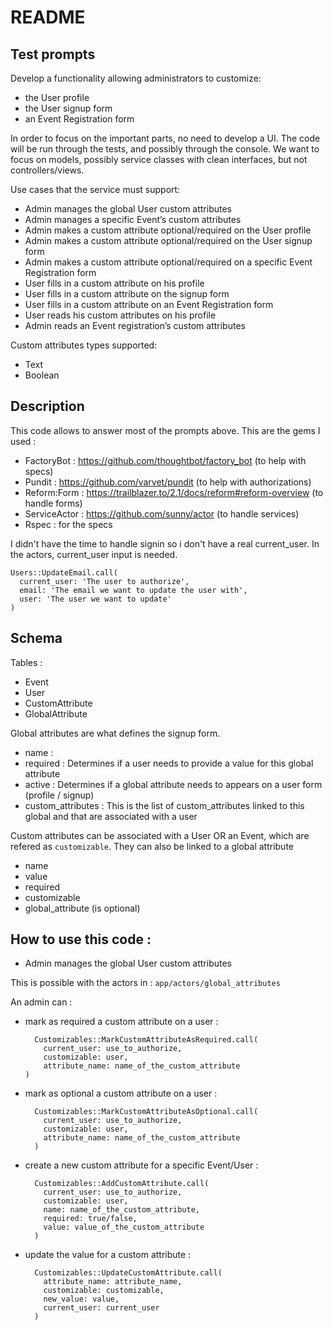 # README

## Test prompts

Develop a functionality allowing administrators to customize:

- the User profile
- the User signup form
- an Event Registration form

In order to focus on the important parts, no need to develop a UI. The code will be run through the tests, and possibly through the console. We want to focus on models, possibly service classes with clean interfaces, but not controllers/views.

Use cases that the service must support:

- Admin manages the global User custom attributes
- Admin manages a specific Event’s custom attributes
- Admin makes a custom attribute optional/required on the User profile
- Admin makes a custom attribute optional/required on the User signup form
- Admin makes a custom attribute optional/required on a specific Event Registration form
- User fills in a custom attribute on his profile
- User fills in a custom attribute on the signup form
- User fills in a custom attribute on an Event Registration form
- User reads his custom attributes on his profile
- Admin reads an Event registration’s custom attributes

Custom attributes types supported:

- Text
- Boolean

## Description

This code allows to answer most of the prompts above.
This are the gems I used :

- FactoryBot : https://github.com/thoughtbot/factory_bot (to help with specs)
- Pundit : https://github.com/varvet/pundit (to help with authorizations)
- Reform:Form : https://trailblazer.to/2.1/docs/reform#reform-overview (to handle forms)
- ServiceActor : https://github.com/sunny/actor (to handle services)
- Rspec : for the specs

I didn't have the time to handle signin so i don't have a real current_user.
In the actors, current_user input is needed.

```
Users::UpdateEmail.call(
  current_user: 'The user to authorize',
  email: 'The email we want to update the user with',
  user: 'The user we want to update'
)
```

## Schema

Tables :

- Event
- User
- CustomAttribute
- GlobalAttribute

Global attributes are what defines the signup form.

- name :
- required : Determines if a user needs to provide a value for this global attribute
- active : Determines if a global attribute needs to appears on a user form (profile / signup)
- custom_attributes : This is the list of custom_attributes linked to this global and that are associated with a user

Custom attributes can be associated with a User OR an Event, which are refered as `customizable`.
They can also be linked to a global attribute

- name
- value
- required
- customizable
- global_attribute (is optional)

## How to use this code :

- Admin manages the global User custom attributes

This is possible with the actors in :
`app/actors/global_attributes`

An admin can :

- mark as required a custom attribute on a user :

  ```
    Customizables::MarkCustomAttributeAsRequired.call(
      current_user: use_to_authorize,
      customizable: user,
      attribute_name: name_of_the_custom_attribute
  )
  ```

- mark as optional a custom attribute on a user :

  ```
    Customizables::MarkCustomAttributeAsOptional.call(
      current_user: use_to_authorize,
      customizable: user,
      attribute_name: name_of_the_custom_attribute
    )
  ```

- create a new custom attribute for a specific Event/User :

  ```
    Customizables::AddCustomAttribute.call(
      current_user: use_to_authorize,
      customizable: user,
      name: name_of_the_custom_attribute,
      required: true/false,
      value: value_of_the_custom_attribute
    )
  ```

- update the value for a custom attribute :
  ```
    Customizables::UpdateCustomAttribute.call(
      attribute_name: attribute_name,
      customizable: customizable,
      new_value: value,
      current_user: current_user
    )
  ```
